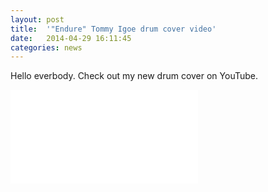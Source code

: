 ```yaml
---
layout: post
title:  '"Endure" Tommy Igoe drum cover video'
date:   2014-04-29 16:11:45
categories: news
---
```

Hello everbody. Check out my new drum cover on YouTube. 


<div class="videowrapper">
<iframe src="//www.youtube.com/embed/-ubqKYX_A6s" frameborder="0" allowfullscreen></iframe>
</div>